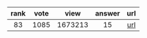 
| rank | vote | view | answer | url |
|:-:|:-:|:-:|:-:|:-:|
|83|1085|1673213|15| [url](http://stackoverflow.com/questions/402504/how-to-determine-a-python-variables-type) |
